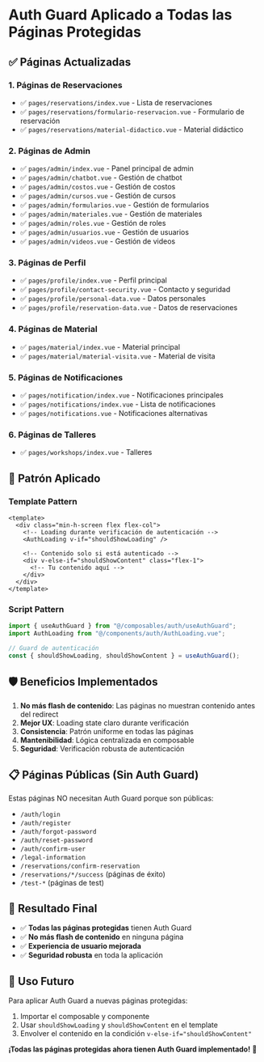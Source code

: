 # Auth Guard Aplicado a Todas las Páginas Protegidas

## ✅ Páginas Actualizadas

### 1. **Páginas de Reservaciones**
- ✅ `pages/reservations/index.vue` - Lista de reservaciones
- ✅ `pages/reservations/formulario-reservacion.vue` - Formulario de reservación
- ✅ `pages/reservations/material-didactico.vue` - Material didáctico

### 2. **Páginas de Admin**
- ✅ `pages/admin/index.vue` - Panel principal de admin
- ✅ `pages/admin/chatbot.vue` - Gestión de chatbot
- ✅ `pages/admin/costos.vue` - Gestión de costos
- ✅ `pages/admin/cursos.vue` - Gestión de cursos
- ✅ `pages/admin/formularios.vue` - Gestión de formularios
- ✅ `pages/admin/materiales.vue` - Gestión de materiales
- ✅ `pages/admin/roles.vue` - Gestión de roles
- ✅ `pages/admin/usuarios.vue` - Gestión de usuarios
- ✅ `pages/admin/videos.vue` - Gestión de videos

### 3. **Páginas de Perfil**
- ✅ `pages/profile/index.vue` - Perfil principal
- ✅ `pages/profile/contact-security.vue` - Contacto y seguridad
- ✅ `pages/profile/personal-data.vue` - Datos personales
- ✅ `pages/profile/reservation-data.vue` - Datos de reservaciones

### 4. **Páginas de Material**
- ✅ `pages/material/index.vue` - Material principal
- ✅ `pages/material/material-visita.vue` - Material de visita

### 5. **Páginas de Notificaciones**
- ✅ `pages/notification/index.vue` - Notificaciones principales
- ✅ `pages/notifications/index.vue` - Lista de notificaciones
- ✅ `pages/notifications.vue` - Notificaciones alternativas

### 6. **Páginas de Talleres**
- ✅ `pages/workshops/index.vue` - Talleres

## 🔧 Patrón Aplicado

### Template Pattern
```vue
<template>
  <div class="min-h-screen flex flex-col">
    <!-- Loading durante verificación de autenticación -->
    <AuthLoading v-if="shouldShowLoading" />
    
    <!-- Contenido solo si está autenticado -->
    <div v-else-if="shouldShowContent" class="flex-1">
      <!-- Tu contenido aquí -->
    </div>
  </div>
</template>
```

### Script Pattern
```typescript
import { useAuthGuard } from "@/composables/auth/useAuthGuard";
import AuthLoading from "@/components/auth/AuthLoading.vue";

// Guard de autenticación
const { shouldShowLoading, shouldShowContent } = useAuthGuard();
```

## 🛡️ Beneficios Implementados

1. **No más flash de contenido**: Las páginas no muestran contenido antes del redirect
2. **Mejor UX**: Loading state claro durante verificación
3. **Consistencia**: Patrón uniforme en todas las páginas
4. **Mantenibilidad**: Lógica centralizada en composable
5. **Seguridad**: Verificación robusta de autenticación

## 📋 Páginas Públicas (Sin Auth Guard)

Estas páginas NO necesitan Auth Guard porque son públicas:

- `/auth/login`
- `/auth/register`
- `/auth/forgot-password`
- `/auth/reset-password`
- `/auth/confirm-user`
- `/legal-information`
- `/reservations/confirm-reservation`
- `/reservations/*/success` (páginas de éxito)
- `/test-*` (páginas de test)

## 🎯 Resultado Final

- ✅ **Todas las páginas protegidas** tienen Auth Guard
- ✅ **No más flash de contenido** en ninguna página
- ✅ **Experiencia de usuario mejorada**
- ✅ **Seguridad robusta** en toda la aplicación

## 🚀 Uso Futuro

Para aplicar Auth Guard a nuevas páginas protegidas:

1. Importar el composable y componente
2. Usar `shouldShowLoading` y `shouldShowContent` en el template
3. Envolver el contenido en la condición `v-else-if="shouldShowContent"`

**¡Todas las páginas protegidas ahora tienen Auth Guard implementado!** 🎉
